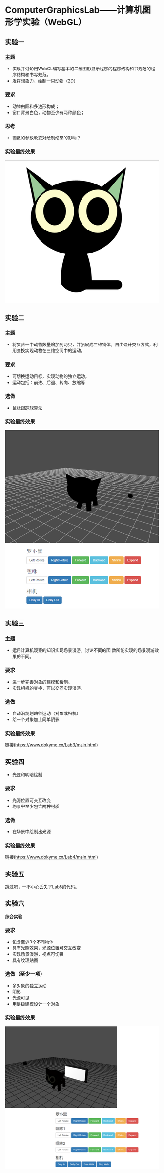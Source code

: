# ComputerGraphicsLab——计算机图形学实验（WebGL）

## 实验一

### 主题

- 实现并讨论用WebGL编写基本的二维图形显示程序的程序结构和书规范的程序结构和书写规范。
- 发挥想象力，绘制一只动物（2D） 

### 要求 

- 动物由圆和多边形构成； 
- 窗口背景白色，动物至少有两种颜色； 

### 思考

- 函数的参数改变对绘制结果的影响？

### 实验最终效果

![实验成果图](https://raw.githubusercontent.com/Dokyme/ComputerGraphicsLab/master/Lab1/result.png)

## 实验二

### 主题

- 将实验一中动物数量增加到两只，并拓展成三维物体。自由设计交互方式，利用变换实现动物在三维空间中的运动。

### 要求

- 可切换运动目标，实现动物的独立运动。
- 运动包括：前进、后退、转向、放缩等

### 选做

- 鼠标跟踪球算法

### 实验最终效果

![实验成果图](https://raw.githubusercontent.com/Dokyme/ComputerGraphicsLab/master/Lab2/Snipaste_2017-11-16_01-22-13.png)


## 实验三

### 主题

- 运用计算机观察的知识实现场景漫游，讨论不同的函 数所能实现的场景漫游效果的不同。

### 要求

- 进一步完善对象的建模和绘制。
- 实现相机的变换，可以交互实现漫游。

### 选做

- 自动沿规划路径运动（对象或相机）
- 给一个对象加上简单阴影

### 实验最终效果

链接(https://www.dokyme.cn/Lab3/main.html)

## 实验四

- 光照和明暗绘制

### 要求

- 光源位置可交互改变
- 场景中至少包含两种材质

### 选做

- 在场景中绘制出光源

### 实验最终效果

链接(https://www.dokyme.cn/Lab4/main.html)

## 实验五

跳过吧，一不小心丢失了Lab5的代码。

## 实验六

**综合实验**

### 要求

- 包含至少3个不同物体
- 具有光照效果，光源位置可交互改变
- 实现场景漫游，视点可切换
- 具有纹理贴图

### 选做（至少一项）

- 多对象的独立运动
- 阴影
- 光源可见
- 用层级建模设计一个对象

### 实验最终效果

![实验成果图](https://github.com/Dokyme/ComputerGraphicsLab/raw/Lab5/SynthesizeLab/final.png)